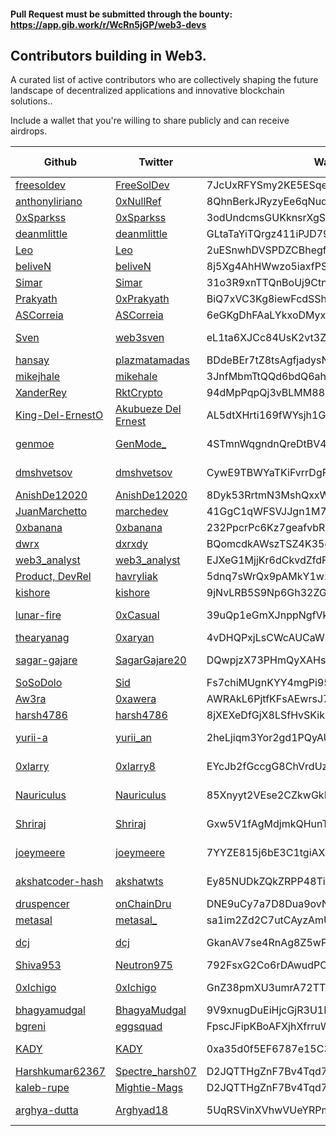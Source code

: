 ####  Pull Request must be submitted through the bounty: https://app.gib.work/r/WcRn5jGP/web3-devs

## **Contributors building in Web3.**
<p>A curated list of active contributors who are collectively shaping the future landscape of decentralized applications and innovative blockchain solutions.. </p> 

<p>Include a wallet that you're willing to share publicly and can receive airdrops.</p>

Github | Twitter | Wallet Address | Languages | Available for Hire 
--- | --- | --- | --- | ---
[freesoldev](https://github.com/FreeSolDev) | [FreeSolDev](https://twitter.com/FreeSolGamesDev) | 7JcUxRFYSmy2KE5ESqewAae2STTLgU5KzyVZo657iFU5 | JS,Rust,html,css | No
[anthonyliriano](https://github.com/anthonyliriano) | [0xNullRef](https://twitter.com/0xNullRef) | 8QhnBerkJRyzyEe6qNudWPEAoGFHvE7V2xTPJxDyNdkh | Rust, Typescript | No
[0xSparkss](https://github.com/0xSparkss) | [0xSparkss](https://twitter.com/0xSparkss) | 3odUndcmsGUKknsrXgS1QRrWCXSgTrs5EgkJWvNuFK1Z | Rust, Typescript | No
[deanmlittle](https://github.com/deanmlittle) | [deanmlittle](https://twitter.com/deanmlittle) | GLtaTaYiTQrgz411iPJD79rsoee59HhEy18rtRdrhEUJ | Rust, Typescript | No
[Leo](https://github.com/L0STE) | [Leo](https://twitter.com/L0STE_) | 2uESnwhDVSPDZCBhegfUxjRNs5vxLh243QpyMGPmda88 | Rust, Typescript | Yes
[beliveN](https://github.com/belivenn) | [beliveN](https://twitter.com/L0STE_) | 8j5Xg4AhHWwzo5iaxfPSvrrAtgwHqCF8VLzjs6rFhEtN | Rust| Yes
[Simar](https://github.com/SimardeepSingh-zsh) | [Simar](https://twitter.com/simar_cloud) | 31o3R9xnTTQnBoUj9CtnN7u1T53pTnXQGh | Python, Javascript, HTML , CSS, Typescript | Yes 
[Prakyath](https://github.com/PrakyathReddy) | [0xPrakyath](https://twitter.com/0xPrakyath) | BiQ7xVC3Kg8iewFcdSShKH7ZLBm6x21kKzKvTrfEPpRd | Rust, Typescript | Yes
[ASCorreia](https://github.com/ASCorreia) | [ASCorreia](https://twitter.com/andrescorreia) | 6eGKgDhFAaLYkxoDMyx2NU4RyrSKfCXdRmqtjT7zodxQ | Rust, Typescript | No
[Sven](https://github.com/robbestad) | [web3sven](https://twitter.com/web3sven) | eL1ta6XJCc84UsK2vt3ZAZsrojs5EHuB5tfqadAhPS7 | Rust, TypeScript, Python, C++, React, Svelte, DevOps | No
[hansay](https://github.com/hansay) | [plazmatamadas](https://twitter.com/plazmatamadas) | BDdeBEr7tZ8tsAgfjadysN6poRpRM1DZGiaQ9LquhJVe | Rust (Anchor), Typescript, React, PHP | Yes  
[mikejhale](https://github.com/mikejhale) | [mikehale](https://twitter.com/mikehale) | 3JnfMbmTtQQd6bdQ6ahNKYKdq4ujgMNbGaQpWZwQYqWh | Rust, Typescript | Yes
[XanderRey](https://github.com/XanderRey) | [RktCrypto](https://twitter.com/RktCrypto) | 94dMpPqpQj3vBLMM88EC69D4SS5EeS972eeNyLvBwfUA | Python, C#, C++ | Yes
[King-Del-ErnestO](https://github.com/King-Del-ErnestO) | [Akubueze Del Ernest](https://twitter.com/AkubuezeErnest) | AL5dtXHrti169fWYsjh1G2yDUUzqkmkFHz5BZvMcqjw9 | Python, Solidity, JS | Yes
[genmoe](https://github.com/genmoe) | [GenMode_](https://x.com/GenMode_) | 4STmnWqgndnQreDtBV4o1SB9FN7zj4CBT4FHLPquj9V7 | C++, Rust (Anchor), Typescript, React, JavaScript, CSS, PHP | No
[dmshvetsov](https://github.com/dmshvetsov) | [dmshvetsov](https://twitter.com/dmshvetsov) | CywE9TBWYaTKiFvrrDgFzJYDBHg9VL2pCEVin2qhSDZM | Typescript, React, Node.js, Rust, Move, UI/UX, Product | Yes
[AnishDe12020](https://github.com/AnishDe12020) | [AnishDe12020](https://twitter.com/AnishDe12020) | 8Dyk53RrtmN3MshQxxWdfTRco9sQJzUHSqkUg8chbe88 | Typescript, Rust (Anchor), Go, React | No
[JuanMarchetto](https://github.com/JuanMarchetto) | [marchedev](https://twitter.com/marchedev) | 41GgC1qWFSVJJgn1M7K34X4bY2bd9WTyy6J4iYpa3YCE | Rust, Typescript | Yes
[0xbanana](https://github.com/echohtp) | [0xbanana](https://twitter.com/0xbanana) | 232PpcrPc6Kz7geafvbRzt5HnHP4kX88yvzUCN69WXQC | Typescript | No
[dwrx](https://github.com/dwrx) | [dxrxdy](https://twitter.com/dxrxdy) | BQomcdkAWszTSZ4K35gcSDh3bSkUZaFvF9k8xdC3n5wB | Rust, Node.js, Typescript, React | No
[web3_analyst](https://github.com/jhuhnke) | [web3_analyst](https://twitter.com/web3_analyst) | EJXeG1MjjKr6dCkvdZfdFr4EtYo7XCciMKh8oynLTQis | Rust, Typescript, React, Python, SQL | Yes
[Product, DevRel](https://github.com/MykolaHavryliak) | [havryliak](https://twitter.com/nick_havryliak) | 5dnq7sWrQx9pAMkY1w2bsvw9F95idS6CS6x66w4bqh8L | Rust, Typescript | No 
[kishore](https://github.com/saikishore222) | [kishore](https://twitter.com/chsk_kishore)  | 9jNvLRB5S9Np6Gh32ZGdq86zTFLkinjSkge6g5TUPkwE | Rust, Typescript,React,Flutter| Yes
[lunar-fire](https://github.com/lunar-fire) | [0xCasual](https://twitter.com/0xCasual) | 39uQp1eGmXJnppNgfVkriQvpzCNjnkSagnWAuRUsQeZs | Python, Golang, Typescript, Rust, React, Svelte | No
[thearyanag](https://github.com/thearyanag) | [0xaryan](https://twitter.com/_0xaryan) | 4vDHQPxjLsCWcAUCaWP8wqLFvv35FTCQZFf31nHCCCkF | Python, Typescript, Rust | Yes
[sagar-gajare](http://github.com/sagargajare/) | [SagarGajare20](https://twitter.com/SagarGajare20) | DQwpjzX73PHmQyXAHswc6bebove82ECRsPFD2wVC6fkb | Python, Rust, Typescript, Javascript, React, Nextjs, CSS | Yes
[SoSoDolo](https://github.com/sosodolo) | [Sid](https://twitter.com/so_so_dolo) | Fs7chiMUgnKYY4mgPi95GovagxSYRYJkmWiFtL5dKCNJ | Typescript, Node, React, SolidJS, GO, UI/UX | Yes
[Aw3ra](https://github.com/aw3ra) | [0xawera](https://twitter.com/0xawera) | AWRAkL6PjtfKFsAEwrsJ7gQoVztThTwj3Uh4tDnLNQhN | Python, Javascript, Typescript, React, Svelte | Yes
[harsh4786](https://github.com/harsh4786)|[harsh4786](https://twitter.com/harsh4786) | 8jXEXeDfGjX8LSfHvSKikCcb87CwnYuyVjZQYotvXmKu | Rust, Python | No
[yurii-a](https://github.com/yurii-a) | [yurii_an](https://twitter.com/yurii_an) | 2heLjiqm3Yor2gd1PQyAUKmnLQbU8wa1VYcAwR2nNZio | Android, Java, Javascript, React Native, Rust, R | Yes
[0xlarry](https://github.com/0xlarry) | [0xlarry8](https://twitter.com/0xlarry8) | EYcJb2fGccgG8ChVrdUzC9Q6RfFEgbVfixCpQ4tctrzT | Rust, NodeJs, Javascript, TypeScript, React, NextJs | Yes
[Nauriculus](https://github.com/nauriculus) | [Nauriculus](https://twitter.com/nauriculus) | 85Xnyyt2VEse2CZkwGkPsLdKBaCJh1JQjBvBRh1YHVNH | Typescript, Javascript, React (Native), Java, NextJs, Node.js| Yes
[Shriraj](https://github.com/shrirajpawar4) | [Shriraj](https://twitter.com/shrirajpawar04) | Gxw5V1fAgMdjmkQHunTNkMhyPPpTmdE9jA6UgomhWUK9 | Typescript, Javascript, Solidity, Python, NextJs, Node.js| Yes
[joeymeere](https://github.com/joeymeere) | [joeymeere](https://twitter.com/joeymeere) | 7YYZE815j6bE3C1tgiAXKWh4FGwUagpxV9oUw6dgE1mU | Rust, Typescript, React, Next.js, Node.js, HTMX, C++, Brainf**k | No
[akshatcoder-hash](https://github.com/akshatcoder-hash) | [akshatwts](https://twitter.com/akshatwts) | Ey85NUDkZQkZRPP48TihWp5CdrnL6rvG2fdpLF8cK2wB | Typescript, Javascript, Rust, NextJs, Python, Node.js| Yes
[druspencer](https://github.com/druspencer) | [onChainDru](https://twitter.com/onchaindru)| DNE9uCy7a7D8Dua9ovNc8ebkAuhAbbpY4usPdhmaexBG | Python, Typescript, Node.js, Rust (Anchor)| No
[metasal](https://github.com/metasal1) | [metasal_](https://twitter.com/metasal_) | sa1im2Zd2C7utCAyzAmUFrPYY26qrNsPbhfNY6BzLQF | Javascript, React, ReactNative, NextJS | Yes
[dcj](https://github.com/danielcolinjames) | [dcj](https://twitter.com/dcwj) | GkanAV7se4RnAg8Z5wP1nJSKYirzyzdLHadBS3uo2qN2 | React, React Native, TypeScript, JavaScript, Next.js, TailwindCSS, Figma | Yes
[Shiva953](https://github.com/Shiva953) | [Neutron975](https://twitter.com/Neutron975) | 792FsxG2Co6rDAwudPCW1bJp8VwkzVThdSGPPZJpswE5 | JS,TS,Python,React,NextJS,NodeJS,Express | Yes
[0xIchigo](https://github.com/0xIchigo) | [0xIchigo](https://twitter.com/0xIchigo) | GnZ38pmXU3umrA72TT6MZnJvHrNrtyMFAgA5ivbXeifv | Rust, Anchor, TypeScript, Node.js, Next.js, Svelte, C#, Solidity | No
[bhagyamudgal](https://github.com/bhagyamudgal) | [BhagyaMudgal](https://twitter.com/BhagyaMudgal) | 9V9xnugDuEiHjcGjR3U1D2DhCHhJ8xMJorPXu7s7WqQj | TypeScript, JavaScript, Solidity | No
[bgreni](https://github.com/bgreni) | [eggsquad](https://twitter.com/eggsquad_dev) | FpscJFipKBoAFXjhXfrruWyhsoNFisu8H8kLDdw1k8yH | Rust, C++, Python, Typescript, Golang | Yes
[KADY](https://github.com/kady-z) | [KADY](https://twitter.com/Ayush_K_D) | 0xa35d0f5EF6787e15C34968136680d3d47CdBD3b1 | Typescript, Javascript, Solidity, Python, NextJs, Node.js| No
[Harshkumar62367](https://github.com/Harshkumar62367) | [Spectre_harsh07](https://twitter.com/Spectre_harsh07) | D2JQTTHgZnF7Bv4Tqd77N97UUVbh42F5G3mvjz6Lebxv | Javascript, Solidity, C++, NodeJs, ReactJs | Yes
[kaleb-rupe](https://github.com/kaleb-rupe) | [Mightie-Mags](https://twitter.com/mightie-mags) | D2JQTTHgZnF7Bv4Tqd77N97UUVbh42F5G3mvjz6Lebxv | Javascript, NodeJs, ReactJs | Yes
[arghya-dutta](https://github.com/NemesisLW) | [Arghyad18](https://twitter.com/Arghyad18) | 5UqRSVinXVhwVUeYRPm8t5kEme1fhv2VwTKDe8GkPetD | Javascript,TypeScript,NextJS, NodeJs, React, ReactNative, Solidity, Python | Yes

